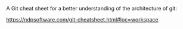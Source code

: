 
A Git cheat sheet for a better understanding of the architecture of git:

https://ndpsoftware.com/git-cheatsheet.html#loc=workspace

